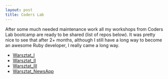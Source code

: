```yaml
---
layout: post
title: Coders Lab
---
```


After some much needed maintenance work all my workshops from Coders Lab bootcamp are ready to be shared (list of repos below). It was pretty nice to see that after 2+ months, although I still have a long way to become an awesome Ruby developer, I really came a long way.

* [Warsztat_I](https://github.com/Aritzaranburu/Warsztat_I)
* [Warsztat_II](https://github.com/Aritzaranburu/Warsztat_II)
* [Warsztat_III](https://github.com/Aritzaranburu/Warsztat_III)
* [Warsztat_NewsApp](https://github.com/Aritzaranburu/Warsztat_NewsApp)
